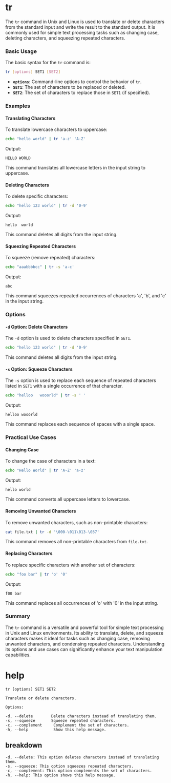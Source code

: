 # tr

The `tr` command in Unix and Linux is used to translate or delete characters from the standard input and write the result to the standard output. It is commonly used for simple text processing tasks such as changing case, deleting characters, and squeezing repeated characters.

### Basic Usage

The basic syntax for the `tr` command is:

```sh
tr [options] SET1 [SET2]
```

- **`options`**: Command-line options to control the behavior of `tr`.
- **`SET1`**: The set of characters to be replaced or deleted.
- **`SET2`**: The set of characters to replace those in `SET1` (if specified).

### Examples

#### Translating Characters

To translate lowercase characters to uppercase:

```sh
echo "hello world" | tr 'a-z' 'A-Z'
```

Output:
```
HELLO WORLD
```

This command translates all lowercase letters in the input string to uppercase.

#### Deleting Characters

To delete specific characters:

```sh
echo "hello 123 world" | tr -d '0-9'
```

Output:
```
hello  world
```

This command deletes all digits from the input string.

#### Squeezing Repeated Characters

To squeeze (remove repeated) characters:

```sh
echo "aaabbbbcc" | tr -s 'a-c'
```

Output:
```
abc
```

This command squeezes repeated occurrences of characters 'a', 'b', and 'c' in the input string.

### Options

#### `-d` Option: Delete Characters

The `-d` option is used to delete characters specified in `SET1`.

```sh
echo "hello 123 world" | tr -d '0-9'
```

This command deletes all digits from the input string.

#### `-s` Option: Squeeze Characters

The `-s` option is used to replace each sequence of repeated characters listed in `SET1` with a single occurrence of that character.

```sh
echo "helloo   wooorld" | tr -s ' '
```

Output:
```
helloo wooorld
```

This command replaces each sequence of spaces with a single space.

### Practical Use Cases

#### Changing Case

To change the case of characters in a text:

```sh
echo "Hello World" | tr 'A-Z' 'a-z'
```

Output:
```
hello world
```

This command converts all uppercase letters to lowercase.

#### Removing Unwanted Characters

To remove unwanted characters, such as non-printable characters:

```sh
cat file.txt | tr -d '\000-\011\013-\037'
```

This command removes all non-printable characters from `file.txt`.

#### Replacing Characters

To replace specific characters with another set of characters:

```sh
echo "foo bar" | tr 'o' '0'
```

Output:
```
f00 bar
```

This command replaces all occurrences of 'o' with '0' in the input string.

### Summary

The `tr` command is a versatile and powerful tool for simple text processing in Unix and Linux environments. Its ability to translate, delete, and squeeze characters makes it ideal for tasks such as changing case, removing unwanted characters, and condensing repeated characters. Understanding its options and use cases can significantly enhance your text manipulation capabilities.
# help 

```
tr [options] SET1 SET2

Translate or delete characters.

Options:

-d, --delete        Delete characters instead of translating them.
-s, --squeeze       Squeeze repeated characters.
-c, --complement     Complement the set of characters.
-h, --help           Show this help message.
```



## breakdown

```
-d, --delete: This option deletes characters instead of translating them.
-s, --squeeze: This option squeezes repeated characters.
-c, --complement: This option complements the set of characters.
-h, --help: This option shows this help message.
```
